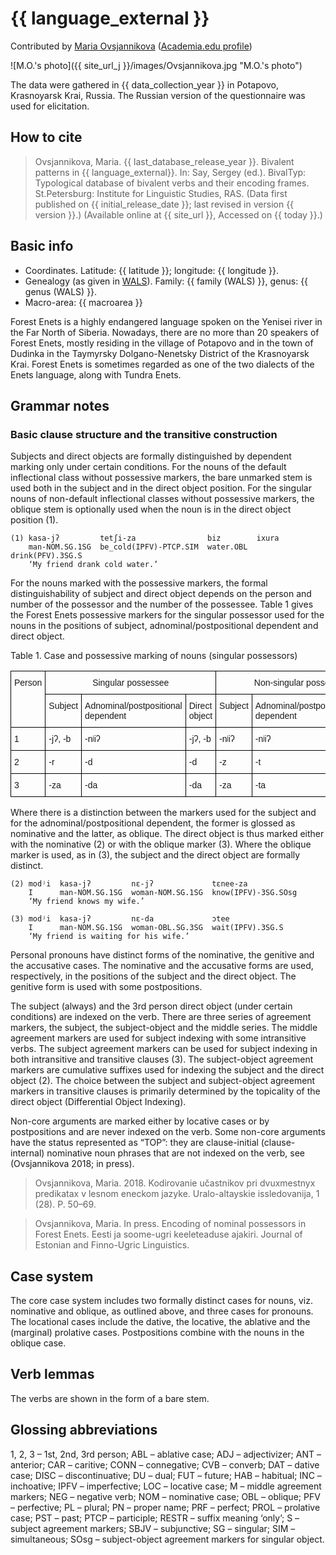 # {{ language_external }}
Contributed by [Maria Ovsjannikova](https://iling.spb.ru/people/ovsyannikova.html.ru) ([Academia.edu profile](https://iling-spb.academia.edu/MariaOvsjannikova))

![M.O.'s photo]({{ site_url_j }}/images/Ovsjannikova.jpg "M.O.'s photo")

The data were gathered in {{ data_collection_year }} in Potapovo, Krasnoyarsk Krai, Russia. The Russian version of the questionnaire was used for elicitation.


## How to cite
> Ovsjannikova, Maria. {{ last_database_release_year }}. Bivalent patterns in {{ language_external}}. 
> In: Say, Sergey (ed.). BivalTyp: Typological database of bivalent verbs and their encoding frames. 
> St.Petersburg: Institute for Linguistic Studies, RAS. (Data first published on {{ initial_release_date }}; 
> last revised in version {{ version }}.) (Available online at {{ site_url }}, Accessed on {{ today }}.)

## Basic info
- Coordinates. Latitude: {{ latitude }}; longitude: {{ longitude }}.
- Genealogy (as given in [WALS](https://wals.info/)). Family: {{ family (WALS) }}, genus: {{ genus (WALS) }}.
- Macro-area: {{ macroarea }}

Forest Enets is a highly endangered language spoken on the Yenisei river in the Far North of Siberia. Nowadays, there are no more than 20 speakers of Forest Enets, mostly residing in the village of Potapovo and in the town of Dudinka in the Taymyrsky Dolgano-Nenetsky District of the Krasnoyarsk Krai. Forest Enets is sometimes regarded as one of the two dialects of the Enets language, along with Tundra Enets.

## Grammar notes

### Basic clause structure and the transitive construction

Subjects and direct objects are formally distinguished by dependent marking only under certain conditions.
For the nouns of the default inflectional class without possessive markers, the bare unmarked stem is used both in the subject and in the direct object position.
For the singular nouns of non-default inflectional classes without possessive markers, the oblique stem is optionally used when the noun is in the direct object position (1).

```
(1) kasa-jʔ         tetʃi-za                biz        ixura
    man-NOM.SG.1SG  be_cold(IPFV)-PTCP.SIM  water.OBL  drink(PFV).3SG.S
    ‘My friend drank cold water.’
```

For the nouns marked with the possessive markers, the formal distinguishability of subject and direct object depends on the person and number of the possessor and the number of the possessee. Table 1 gives the Forest Enets possessive markers for the singular possessor used for the nouns in the positions of subject, adnominal/postpositional dependent and direct object. 

Table 1. Case and possessive marking of nouns (singular possessors)

<style type="text/css">
.tg  {border-collapse:collapse;border-spacing:0;}
.tg td{border-color:black;border-style:solid;border-width:1px;font-family:Arial, sans-serif;font-size:14px;
  overflow:hidden;padding:10px 5px;word-break:normal;}
.tg th{border-color:black;border-style:solid;border-width:1px;font-family:Arial, sans-serif;font-size:14px;
  font-weight:normal;overflow:hidden;padding:10px 5px;word-break:normal;}
.tg .tg-0lax{text-align:left;vertical-align:top}
</style>
<table class="tg">
<thead>
  <tr>
    <th class="tg-0lax" rowspan="2">Person</th>
    <th class="tg-0lax" colspan="3" style="text-align: center;">Singular possessee</th>
    <th class="tg-0lax" colspan="3" style="text-align: center;">Non-singular possessee</th>
  </tr>
  <tr>
    <td class="tg-0lax">Subject</td>
    <td class="tg-0lax">Adnominal/postpositional dependent</td>
    <td class="tg-0lax">Direct object</td>
    <td class="tg-0lax">Subject</td>
    <td class="tg-0lax">Adnominal/postpositional dependent</td>
    <td class="tg-0lax">Direct object</td>
  </tr>
</thead>
<tbody>
  <tr>
    <td class="tg-0lax">1</td>
    <td class="tg-0lax">-jʔ, -b</td>
    <td class="tg-0lax">-nʲiʔ</td>
    <td class="tg-0lax">-jʔ, -b</td>
    <td class="tg-0lax">-nʲiʔ</td>
    <td class="tg-0lax">-nʲiʔ</td>
    <td class="tg-0lax">-nʲiʔ</td>
  </tr>
  <tr>
    <td class="tg-0lax">2</td>
    <td class="tg-0lax">-r</td>
    <td class="tg-0lax">-d</td>
    <td class="tg-0lax">-d</td>
    <td class="tg-0lax">-z</td>
    <td class="tg-0lax">-t</td>
    <td class="tg-0lax">-z</td>
  </tr>
  <tr>
    <td class="tg-0lax">3</td>
    <td class="tg-0lax">-za</td>
    <td class="tg-0lax">-da</td>
    <td class="tg-0lax">-da</td>
    <td class="tg-0lax">-za</td>
    <td class="tg-0lax">-ta</td>
    <td class="tg-0lax">-za</td>
  </tr>
</tbody>
</table>

Where there is a distinction between the markers used for the subject and for the adnominal/postpositional dependent, the former is glossed as nominative and the latter, as oblique. The direct object is thus marked either with the nominative (2) or with the oblique marker (3). Where the oblique marker is used, as in (3), the subject and the direct object are formally distinct.

```
(2) modʲi  kasa-jʔ         nɛ-jʔ             tɛnee-za
    I      man-NOM.SG.1SG  woman-NOM.SG.1SG  know(IPFV)-3SG.SOsg
    ‘My friend knows my wife.’ 

(3) modʲi  kasa-jʔ         nɛ-da             ɔtee
    I      man-NOM.SG.1SG  woman-OBL.SG.3SG  wait(IPFV).3SG.S
    ‘My friend is waiting for his wife.’
```

Personal pronouns have distinct forms of the nominative, the genitive and the accusative cases. The nominative and the accusative forms are used, respectively, in the positions of the subject and the direct object. The genitive form is used with some postpositions.

The subject (always) and the 3rd person direct object (under certain conditions) are indexed on the verb. There are three series of agreement markers, the subject, the subject-object and the middle series. The middle agreement markers are used for subject indexing with some intransitive verbs. The subject agreement markers can be used for subject indexing in both intransitive and transitive clauses (3). The subject-object agreement markers are cumulative suffixes used for indexing the subject and the direct object (2). The choice between the subject and subject-object agreement markers in transitive clauses is primarily determined by the topicality of the direct object (Differential Object Indexing).

Non-core arguments are marked either by locative cases or by postpositions and are never indexed on the verb. Some non-core arguments have the status represented as “TOP”: they are clause-initial (clause-internal) nominative noun phrases that are not indexed on the verb, see (Ovsjannikova 2018; in press).

> Ovsjannikova, Maria. 2018. Kodirovanie učastnikov pri dvuxmestnyx predikatax v lesnom eneckom jazyke. Uralo-altayskie issledovanija, 1 (28). P. 50–69.

> Ovsjannikova, Maria. In press. Encoding of nominal possessors in Forest Enets. Eesti ja soome-ugri keeleteaduse ajakiri. Journal of Estonian and Finno-Ugric Linguistics.


## Case system
The core case system includes two formally distinct cases for nouns, viz. nominative and oblique, as outlined above, and three cases for pronouns. The locational cases include the dative, the locative, the ablative and the (marginal) prolative cases. Postpositions combine with the nouns in the oblique case.

## Verb lemmas
The verbs are shown in the form of a bare stem.

## Glossing abbreviations
1, 2, 3 – 1st, 2nd, 3rd person; ABL – ablative case; ADJ – adjectivizer; ANT – anterior; CAR – caritive; CONN – connegative; CVB – converb; DAT – dative case; DISC – discontinuative; DU – dual; FUT – future; HAB – habitual; INC – inchoative; IPFV – imperfective; LOC – locative case; M – middle agreement markers; NEG – negative verb; NOM – nominative case; OBL – oblique; PFV – perfective; PL – plural; PN – proper name; PRF – perfect; PROL – prolative case; PST – past; PTCP – participle; RESTR – suffix meaning ‘only’; S – subject agreement markers; SBJV – subjunctive; SG – singular; SIM – simultaneous; SOsg – subject-object agreement markers for singular object.
